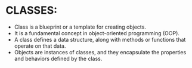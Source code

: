 # CLASSES:
- Class is a blueprint or a template for creating objects.
- It is a fundamental concept in object-oriented programming (OOP).
- A class defines a data structure, along with methods or functions that operate on that data.
- Objects are instances of classes, and they encapsulate the properties and behaviors defined by the class.








